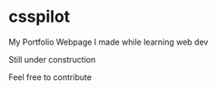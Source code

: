 # csspilot


My Portfolio Webpage I made while learning web dev

Still under construction

Feel free to contribute
